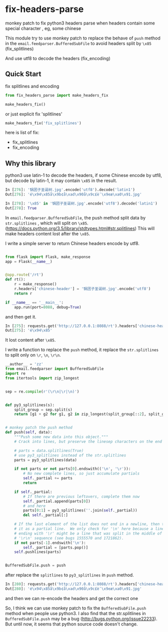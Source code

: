 # fix-headers-parse
monkey patch to fix python3 headers parse when headers contain some special character , eg, some chinese 


This module try to use monkey patch to replace the behave of `push` method in
the `email.feedparser.BufferedSubFile` to avoid headers split by `\x85` (fix_splitlines)

And use utf8 to decode the headers (fix_encoding)



Quick Start
---------------
fix splitlines and encoding

```python
from fix_headers_parse import make_headers_fix

make_headers_fix()

```

or just explicit fix 'splitlines'


```python
make_headers_fix('fix_splitlines')
```

here is list of fix:

- fix_splitlines
- fix_encoding


Why this library
---------
python3 use latin-1 to decode the headers, if some Chinese encode by utf8, but decode by latin-1,   it may contain `\x85` in the result.

```python
In [276]: '锅团子圣诞树.jpg'.encode('utf8').decode('latin1')
Out[276]: 'é\x94\x85å\x9b¢å\xad\x90å\x9c£è¯\x9eæ\xa0\x91.jpg'

In [278]: '\x85' in '锅团子圣诞树.jpg'.encode('utf8').decode('latin1')
Out[278]: True

```

In `email.feedparser.BufferedSubFile`, the push method split data by  `str.splitlines` , which will split on `\x85`.  (https://docs.python.org/3.5/library/stdtypes.html#str.splitlines)
This will make headers content lost after the `\x85`.

I write a simple server to return Chinese headers encode by utf8.

```python

from flask import Flask, make_response
app = Flask(__name__)


@app.route('/rt')
def rt():
    r = make_response()
    r.headers['chinese-header'] = '锅团子圣诞树.jpg'.encode('utf8')
    return r

if __name__ == '__main__':
    app.run(port=8088, debug=True)
```

and then get it.

```python
In [275]: requests.get('http://127.0.0.1:8088/rt').headers['chinese-header']
Out[275]: 'é\x94\x85'
```

It lost content after `\x85`.

I write a function to replace the `push` method,  it replace the `str.splitlines` to split only on `\r`, `\n`, `\r\n`.

```python
__author__ = 'zz'
from email.feedparser import BufferedSubFile
import re
from itertools import zip_longest


sep = re.compile(r'(\r\n|\r|\n)')


def py3_splitlines(s):
    split_group = sep.split(s)
    return [g1 + g2 for g1, g2 in zip_longest(split_group[::2], split_group[1::2], fillvalue='')]


# monkey patch the push method
def push(self, data):
    """Push some new data into this object."""
    # Crack into lines, but preserve the linesep characters on the end of each

    # parts = data.splitlines(True)
    # use py3_splitlines instead of the str.splitlines
    parts = py3_splitlines(data)

    if not parts or not parts[0].endswith(('\n', '\r')):
        # No new complete lines, so just accumulate partials
        self._partial += parts
        return

    if self._partial:
        # If there are previous leftovers, complete them now
        self._partial.append(parts[0])
        # and here
        parts[0:1] = py3_splitlines(''.join(self._partial))
        del self._partial[:]

    # If the last element of the list does not end in a newline, then treat
    # it as a partial line.  We only check for '\n' here because a line
    # ending with '\r' might be a line that was split in the middle of a
    # '\r\n' sequence (see bugs 1555570 and 1721862).
    if not parts[-1].endswith('\n'):
        self._partial = [parts.pop()]
    self.pushlines(parts)


BufferedSubFile.push = push
```

after replace the `splitlines` to `py3_splitlines` in `push` method.

```python
In [280]: requests.get('http://127.0.0.1:8088/rt').headers['chinese-header']
Out[280]: 'é\x94\x85å\x9b¢å\xad\x90å\x9c£è¯\x9eæ\xa0\x91.jpg'
```

and then we can re-encode the headers and  get the correct one


So, I think we can use monkey patch to fix the `BufferedSubFile.push` method when people use python3.
I also find that the str.splitlines in `BufferedSubFile.push` may be a bug (http://bugs.python.org/issue22233).
But until now, it seems that python source code doesn't change.
